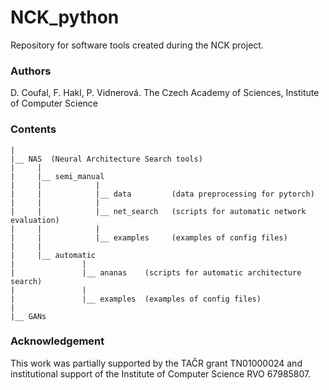 # NCK_python 

Repository for software tools created during the NCK project.


### Authors 
D. Coufal, F. Hakl, P. Vidnerová. 
The Czech Academy of Sciences, Institute of Computer Science


### Contents
```
|
|__ NAS  (Neural Architecture Search tools) 
|     |
|     |__ semi_manual   
|     |            |
|     |            |__ data         (data preprocessing for pytorch) 
|     |            |
|     |            |__ net_search   (scripts for automatic network evaluation)
|     |            |
|     |            |__ examples     (examples of config files)
|     |
|     |__ automatic 
|               |
|               |__ ananas    (scripts for automatic architecture search)
|               |
|               |__ examples  (examples of config files)
|                
|__ GANs 

```

### Acknowledgement
This work was partially supported by the TAČR grant TN01000024 and institutional support of the Institute of Computer Science RVO 67985807.
